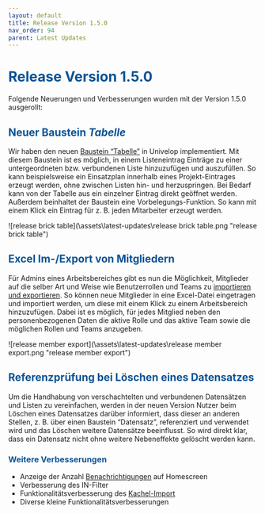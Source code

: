 ```yaml
---
layout: default
title: Release Version 1.5.0
nav_order: 94
parent: Latest Updates
---
```


# <span style="color:#0b5394">**Release Version 1.5.0**</span>

Folgende Neuerungen und Verbesserungen wurden mit der Version 1.5.0 ausgerollt:


## <span style="color:#0b5394">**Neuer Baustein *Tabelle***</span>
Wir haben den neuen [Baustein “Tabelle”](/docs/record-spec-settings/grand-childs-expanded/table.html) in Univelop implementiert. Mit diesem Baustein ist es möglich, in einem Listeneintrag Einträge zu einer untergeordneten bzw. verbundenen Liste hinzuzufügen und auszufüllen. So kann beispielsweise ein Einsatzplan innerhalb eines Projekt-Eintrages erzeugt werden, ohne zwischen Listen hin- und herzuspringen. Bei Bedarf kann von der Tabelle aus ein einzelner Eintrag direkt geöffnet werden. Außerdem beinhaltet der Baustein eine Vorbelegungs-Funktion. So kann mit einem Klick ein Eintrag für z. B. jeden Mitarbeiter erzeugt werden.

![release brick table](\assets\latest-updates\release brick table.png "release brick table")

## <span style="color:#0b5394">**Excel Im-/Export von Mitgliedern**</span>  
Für Admins eines Arbeitsbereiches gibt es nun die Möglichkeit, Mitglieder auf die selber Art und Weise wie Benutzerrollen und Teams zu [importieren und exportieren](/docs/import-export.html#im--und-export-von-mitgliedern). So können neue Mitglieder in eine Excel-Datei eingetragen und importiert werden, um diese mit einem Klick zu einem Arbeitsbereich hinzuzufügen. Dabei ist es möglich, für jedes Mitglied neben den personenbezogenen Daten die aktive Rolle und das aktive Team sowie die möglichen Rollen und Teams anzugeben.

![release member export](\assets\latest-updates\release member export.png "release member export")

## <span style="color:#0b5394">**Referenzprüfung bei Löschen eines Datensatzes**</span>  
Um die Handhabung von verschachtelten und verbundenen Datensätzen und Listen zu vereinfachen, werden in der neuen Version Nutzer beim Löschen eines Datensatzes darüber informiert, dass dieser an anderen Stellen, z. B. über einen Baustein “Datensatz”, referenziert und verwendet wird und das Löschen weitere Datensätze beeinflusst. So wird direkt klar, dass ein Datensatz nicht ohne weitere Nebeneffekte gelöscht werden kann.

### <span style="color:#0b5394">**Weitere Verbesserungen**</span>
- Anzeige der Anzahl [Benachrichtigungen](/docs/global-settings-and-functions.html#push-benachrichtigungen) auf Homescreen
- Verbesserung des IN-Filter
- Funktionalitätsverbesserung des [Kachel-Import](/docs/import-export.html#kacheln)
- Diverse kleine Funktionalitätsverbesserungen